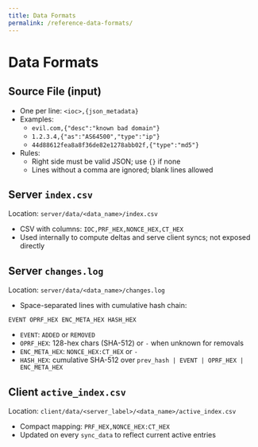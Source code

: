 ```yaml
---
title: Data Formats
permalink: /reference-data-formats/
---
```


# Data Formats

## Source File (input)

- One per line: `<ioc>,{json_metadata}`
- Examples:
  - `evil.com,{"desc":"known bad domain"}`
  - `1.2.3.4,{"as":"AS64500","type":"ip"}`
  - `44d88612fea8a8f36de82e1278abb02f,{"type":"md5"}`
- Rules:
  - Right side must be valid JSON; use `{}` if none
  - Lines without a comma are ignored; blank lines allowed

## Server `index.csv`

Location: `server/data/<data_name>/index.csv`

- CSV with columns: `IOC,PRF_HEX,NONCE_HEX,CT_HEX`
- Used internally to compute deltas and serve client syncs; not exposed directly

## Server `changes.log`

Location: `server/data/<data_name>/changes.log`

- Space-separated lines with cumulative hash chain:

```
EVENT OPRF_HEX ENC_META_HEX HASH_HEX
```

- `EVENT`: `ADDED` or `REMOVED`
- `OPRF_HEX`: 128-hex chars (SHA-512) or `-` when unknown for removals
- `ENC_META_HEX`: `NONCE_HEX:CT_HEX` or `-`
- `HASH_HEX`: cumulative SHA-512 over `prev_hash | EVENT | OPRF_HEX | ENC_META_HEX`

## Client `active_index.csv`

Location: `client/data/<server_label>/<data_name>/active_index.csv`

- Compact mapping: `PRF_HEX,NONCE_HEX:CT_HEX`
- Updated on every `sync_data` to reflect current active entries
